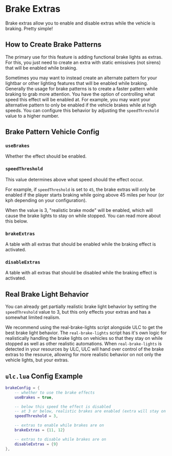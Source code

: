 # Brake Extras

Brake extras allow you to enable and disable extras while the vehicle is braking. Pretty simple!

## How to Create Brake Patterns

The primary use for this feature is adding functional brake lights as extras. For this, you just need to create an extra with static emissives (not sirens) that will be enabled while braking.

Sometimes you may want to instead create an alternate pattern for your lightbar or other lighting features that will be enabled while braking. Generally the usage for brake patterns is to create a faster pattern while braking to grab more attention.
You have the option of controlling what speed this effect will be enabled at. For example, you may want your alternative pattern to only be enabled if the vehicle brakes while at high speeds. You can configure this behavior by adjusting the `speedThreshold` value to a higher number.

<!-- brake extras are not state aware -->

## Brake Pattern Vehicle Config

### ``useBrakes``

Whether the effect should be enabled.

### ``speedThreshold``

This value determines above what speed should the effect occur.

For example, if ``speedThreshold`` is set to ``45``, the brake extras will only be enabled if the player starts braking while going above 45 miles per hour (or kph depending on your configuration).

When the value is 3, "realistic brake mode" will be enabled, which will cause the brake lights to stay on while stopped. You can read more about this below.

### ``brakeExtras``

A table with all extras that should be enabled while the braking effect is activated.

### ``disableExtras``

A table with all extras that should be disabled while the braking effect is activated.

## Real Brake Light Behavior

You can already get partially realistic brake light behavior by setting the ``speedThreshold`` value to 3, but this only effects your extras and has a somewhat limited realism.

We recommend using the real-brake-lights script alongside ULC to get the best brake light behavior. The ``real-brake-lights`` script has it's own logic for realistically handling the brake lights on vehicles so that they stay on while stopped as well as other realistic automations.
When ``real-brake-lights`` is detected in your resources by ULC, ULC will hand over control of the brake extras to the resource, allowing for more realistic behavior on not only the vehicle lights, but your extras.

<!-- On it's own, the real-brake-lights resource only manages the actual brake lights on your vehicle. -->

## ``ulc.lua`` Config Example

```lua
brakeConfig = {
    -- whether to use the brake effects
    useBrakes = true,

    -- below this speed the effect is disabled
    -- at 3 or below, realistic brakes are enabled (extra will stay on when stopped)
    speedThreshold = 3,

    -- extras to enable while brakes are on
    brakeExtras = {11, 12}

    -- extras to disable while brakes are on
    disableExtras = {9}
},
```

